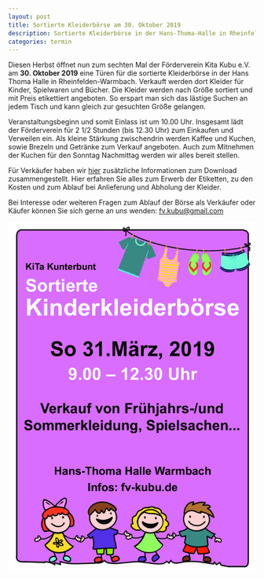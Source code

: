 ```yaml
---
layout: post
title: Sortierte Kleiderbörse am 30. Oktober 2019
description: Sortierte Kleiderbörse in der Hans-Thoma-Halle in Rheinfelden/Warmbach am 30. Oktober 2019.
categories: termin
---
```


Diesen Herbst öffnet nun zum sechten Mal der Förderverein Kita Kubu e.V. am **30. Oktober 2019** eine Türen für die sortierte
Kleiderbörse in der Hans Thoma Halle in Rheinfelden-Warmbach.
Verkauft werden dort Kleider für Kinder, Spielwaren und Bücher.
Die Kleider werden nach Größe sortiert und mit Preis etikettiert angeboten. So erspart man sich das lästige Suchen an jedem Tisch und kann gleich
zur gesuchten Größe gelangen.

Veranstaltungsbeginn und somit Einlass ist um 10.00 Uhr. Insgesamt lädt der Förderverein für 
2 1/2 Stunden (bis 12.30 Uhr) zum Einkaufen und Verweilen ein. Als kleine Stärkung zwischendrin werden Kaffee und Kuchen,
sowie Brezeln und Getränke zum Verkauf angeboten.
Auch zum Mitnehmen der Kuchen für den Sonntag Nachmittag werden wir alles bereit stellen.

Für Verkäufer haben wir [hier](/docs/Kleiderboerse_Verkaeuferinfo.pdf) zusätzliche Informationen zum Download zusammengestellt. 
Hier erfahren Sie alles zum Erwerb der Etiketten, zu den Kosten und zum Ablauf bei Anlieferung und Abholung der Kleider.

Bei Interesse oder weiteren Fragen zum Ablauf der Börse als Verkäufer oder Käufer können Sie sich gerne an uns wenden:
<fv.kubu@gmail.com>

![Sortierte Kleidung](/images/Plakat2019-03.png "Sortierte Kleidung an der Kleidebörse")
